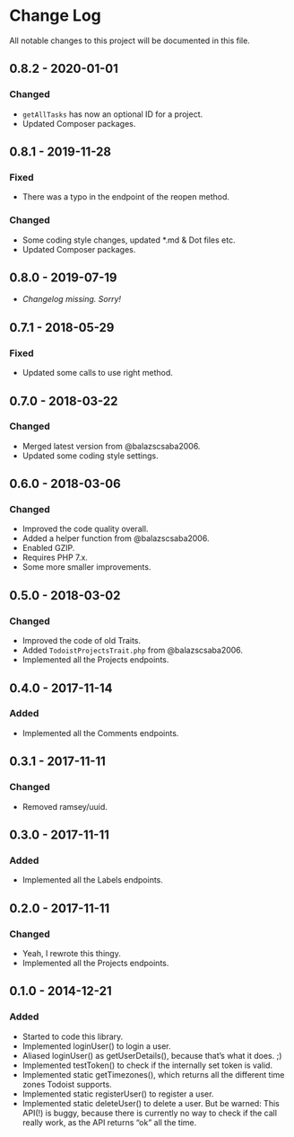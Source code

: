 # Change Log
All notable changes to this project will be documented in this file.

## 0.8.2 - 2020-01-01
### Changed
- `getAllTasks` has now an optional ID for a project.
- Updated Composer packages.

## 0.8.1 - 2019-11-28
### Fixed
- There was a typo in the endpoint of the reopen method. 
### Changed
- Some coding style changes, updated *.md & Dot files etc.
- Updated Composer packages.

## 0.8.0 - 2019-07-19
- _Changelog missing. Sorry!_

## 0.7.1 - 2018-05-29
### Fixed
- Updated some calls to use right method.

## 0.7.0 - 2018-03-22
### Changed
- Merged latest version from @balazscsaba2006.
- Updated some coding style settings.

## 0.6.0 - 2018-03-06
### Changed
- Improved the code quality overall.
- Added a helper function from @balazscsaba2006.
- Enabled GZIP.
- Requires PHP 7.x.
- Some more smaller improvements.

## 0.5.0 - 2018-03-02
### Changed
- Improved the code of old Traits.
- Added `TodoistProjectsTrait.php` from @balazscsaba2006.
- Implemented all the Projects endpoints.

## 0.4.0 - 2017-11-14
### Added
- Implemented all the Comments endpoints.

## 0.3.1 - 2017-11-11
### Changed
- Removed ramsey/uuid.

## 0.3.0 - 2017-11-11
### Added
- Implemented all the Labels endpoints.

## 0.2.0 - 2017-11-11
### Changed
- Yeah, I rewrote this thingy.
- Implemented all the Projects endpoints.

## 0.1.0 - 2014-12-21
### Added
- Started to code this library.
- Implemented loginUser() to login a user.
- Aliased loginUser() as getUserDetails(), because that’s what it does. ;)
- Implemented testToken() to check if the internally set token is valid.
- Implemented static getTimezones(), which returns all the different time zones Todoist supports.
- Implemented static registerUser() to register a user.
- Implemented static deleteUser() to delete a user. But be warned: This API(!) is buggy, because there is currently no way to check if the call really work, as the API returns “ok” all the time.
